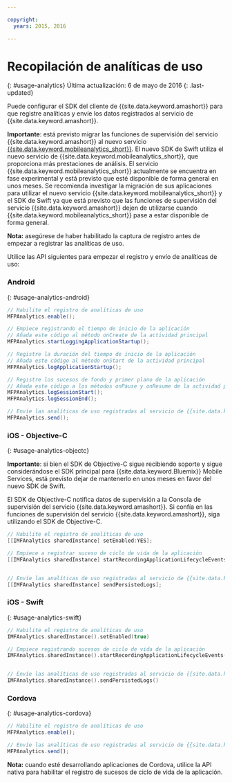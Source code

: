 ```yaml
---

copyright:
  years: 2015, 2016

---
```


# Recopilación de analíticas de uso
{: #usage-analytics}
Última actualización: 6 de mayo de 2016
{: .last-updated}

Puede configurar el SDK del cliente de {{site.data.keyword.amashort}} para que registre analíticas y envíe los datos registrados al servicio de {{site.data.keyword.amashort}}.

**Importante**: está previsto migrar las funciones de supervisión del servicio {{site.data.keyword.amashort}} al nuevo servicio [{{site.data.keyword.mobileanalytics_short}}](https://console.ng.bluemix.net/catalog/services/mobile-analytics). El nuevo SDK de Swift utiliza el nuevo servicio de {{site.data.keyword.mobileanalytics_short}}, que proporciona más prestaciones de análisis. El servicio {{site.data.keyword.mobileanalytics_short}} actualmente se encuentra en fase experimental y está previsto que esté disponible de forma general en unos meses. Se recomienda investigar la migración de sus aplicaciones para utilizar el nuevo servicio {{site.data.keyword.mobileanalytics_short}} y el SDK de Swift ya que está previsto que las funciones de supervisión del servicio {{site.data.keyword.amashort}} dejen de utilizarse cuando {{site.data.keyword.mobileanalytics_short}} pase a estar disponible de forma general.

**Nota:** asegúrese de haber habilitado la captura de registro antes de empezar a registrar las analíticas de uso.

Utilice las API siguientes para empezar el registro y envío de analíticas de uso:

### Android
{: #usage-analytics-android}

```Java
// Habilite el registro de analíticas de uso
MFPAnalytics.enable();

// Empiece registrando el tiempo de inicio de la aplicación
// Añada este código al método onCreate de la actividad principal
MFPAnalytics.startLoggingApplicationStartup();

// Registre la duración del tiempo de inicio de la aplicación
// Añada este código al método onStart de la actividad principal
MFPAnalytics.logApplicationStartup();

// Registre los sucesos de fondo y primer plano de la aplicación
// Añada este código a los métodos onPause y onResume de la actividad principal
MFPAnalytics.logSessionStart();
MFPAnalytics.logSessionEnd();

// Envíe las analíticas de uso registradas al servicio de {{site.data.keyword.amashort}}
MFPAnalytics.send();
```

### iOS - Objective-C
{: #usage-analytics-objectc}

**Importante**: si bien el SDK de Objective-C sigue recibiendo soporte y sigue considerándose el SDK principal para {{site.data.keyword.Bluemix}} Mobile Services, está previsto dejar de mantenerlo en unos meses en favor del nuevo SDK de Swift.

El SDK de Objective-C notifica datos de supervisión a la Consola de supervisión del servicio {{site.data.keyword.amashort}}. Si confía en las funciones de supervisión del servicio {{site.data.keyword.amashort}}, siga utilizando el SDK de Objective-C.

```Objective-C
// Habilite el registro de analíticas de uso
[[IMFAnalytics sharedInstance] setEnabled:YES];

// Empiece a registrar suceso de ciclo de vida de la aplicación
[[IMFAnalytics sharedInstance] startRecordingApplicationLifecycleEvents];


// Envíe las analíticas de uso registradas al servicio de {{site.data.keyword.amashort}}
[[IMFAnalytics sharedInstance] sendPersistedLogs];
```

### iOS - Swift
{: #usage-analytics-swift}

```Swift
// Habilite el registro de analíticas de uso
IMFAnalytics.sharedInstance().setEnabled(true)

// Empiece registrando sucesos de ciclo de vida de la aplicación
IMFAnalytics.sharedInstance().startRecordingApplicationLifecycleEvents()


// Envíe las analíticas de uso registradas al servicio de {{site.data.keyword.amashort}}
IMFAnalytics.sharedInstance().sendPersistedLogs()
```

### Cordova
{: #usage-analytics-cordova}

```JavaScript
// Habilite el registro de analíticas de uso
MFPAnalytics.enable();

// Envíe las analíticas de uso registradas al servicio de {{site.data.keyword.amashort}}
MFPAnalytics.send();
```
**Nota:** cuando esté desarrollando aplicaciones de Cordova, utilice la API nativa para habilitar el registro de sucesos de ciclo de vida de la aplicación.
